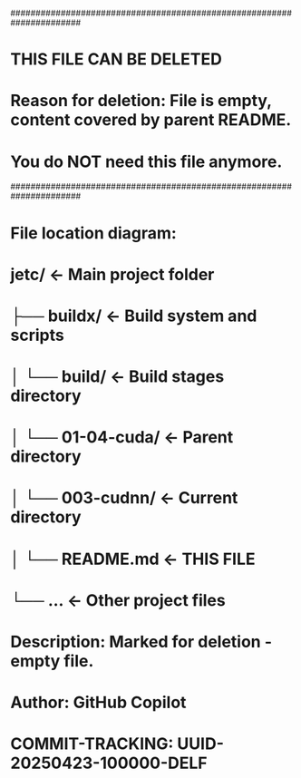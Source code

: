 ######################################################################
# THIS FILE CAN BE DELETED
# Reason for deletion: File is empty, content covered by parent README.
# You do NOT need this file anymore.
######################################################################

# File location diagram:
# jetc/                          <- Main project folder
# ├── buildx/                    <- Build system and scripts
# │   └── build/                 <- Build stages directory
# │       └── 01-04-cuda/        <- Parent directory
# │           └── 003-cudnn/     <- Current directory
# │               └── README.md  <- THIS FILE
# └── ...                        <- Other project files
#
# Description: Marked for deletion - empty file.
# Author: GitHub Copilot
# COMMIT-TRACKING: UUID-20250423-100000-DELF
